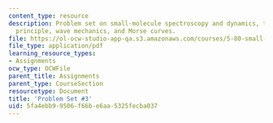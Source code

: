 ```yaml
---
content_type: resource
description: Problem set on small-molecule spectroscopy and dynamics, the Franck-Condon
  principle, wave mechanics, and Morse curves.
file: https://ol-ocw-studio-app-qa.s3.amazonaws.com/courses/5-80-small-molecule-spectroscopy-and-dynamics-fall-2008/5fa4ebb99506f66be6aa5325fecba037_ps3_1982.pdf
file_type: application/pdf
learning_resource_types:
- Assignments
ocw_type: OCWFile
parent_title: Assignments
parent_type: CourseSection
resourcetype: Document
title: 'Problem Set #3'
uid: 5fa4ebb9-9506-f66b-e6aa-5325fecba037
---
```

